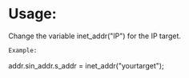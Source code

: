 # Usage: 
Change the variable inet_addr("IP") for the IP target.
```bash
Example:
```
addr.sin_addr.s_addr = inet_addr("yourtarget");
